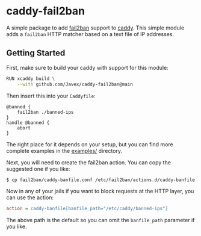 # caddy-fail2ban

A simple package to add [fail2ban](https://github.com/fail2ban/fail2ban) support to [caddy](https://caddyserver.com/). This simple module adds a `fail2ban` HTTP matcher based on a text file of IP addresses.

## Getting Started

First, make sure to build your caddy with support for this module:

```bash
RUN xcaddy build \
    --with github.com/Javex/caddy-fail2ban@main
```

Then insert this into your `Caddyfile`:

```Caddyfile
@banned {
	fail2ban ./banned-ips
}
handle @banned {
	abort
}
```

The right place for it depends on your setup, but you can find more complete examples in the [examples/](examples/) directory.

Next, you will need to create the fail2ban action. You can copy the suggested one if you like:

```bash
$ cp fail2ban/caddy-banfile.conf /etc/fail2ban/actions.d/caddy-banfile.conf
```

Now in any of your jails if you want to block requests at the HTTP layer, you can use the action:

```ini
action = caddy-banfile[banfile_path="/etc/caddy/banned-ips"]
```

The above path is the default so you can omit the `banfile_path` parameter if you like.